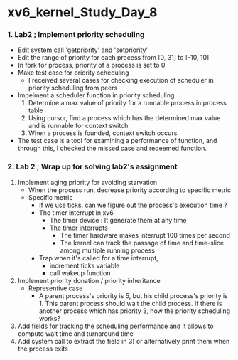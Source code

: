 # xv6_kernel_Study_Day_8

### 1. Lab2 ; Implement priority scheduling

  + Edit system call 'getpriority' and 'setpriority'
  + Edit the range of priority for each process from \[0, 31\] to \[-10, 10\]
  + In fork for process, priority of a process is set to 0
  + Make test case for priority scheduling
      + I received several cases for checking execution of scheduler in priority scheduling from peers
  + Impelment a scheduler function in priority scheduling
      1) Determine a max value of priority for a runnable process in process table 
      2) Using cursor, find a process which has the determined max value and is runnable for context switch
      3) When a process is founded, context switch occurs
  + The test case is a tool for examining a performance of function, and through this, I checked the missed case and redeemed function.
      
      
### 2. Lab 2 ; Wrap up for solving lab2's assignment

  1) Implement aging priority for avoiding starvation
      + When the process run, decrease priority according to specific metric
      + Specific metric 
        + If we use ticks, can we figure out the process's execution time ?
        + The timer interrupt in xv6
          + The timer device : It generate them at any time
          + The timer interrupts
            + The timer hardware makes interrupt 100 times per second 
            + The kernel can track the passage of time and time-slice among multiple running process
        + Trap when it's called for a time interrupt,
          + increment ticks variable
          + call wakeup function
  3) Implement priority donation / priority inheritance
      + Representive case 
        + A parent process's priority is 5, but his child process's priority is 1. 
          This parent process should wait the child process.
          If there is another process which has priority 3, how the priority scheduling works?
  5) Add fields for tracking the scheduling performance and it allows to compute wait time and turnaround time
  6) Add system call to extract the field in 3) or alternatively print them when the process exits


